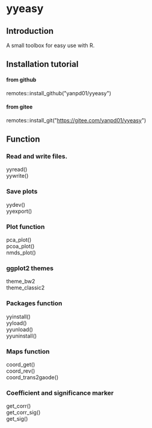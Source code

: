 # yyeasy

## Introduction
A small toolbox for easy use with R. 

## Installation tutorial
#### from github
remotes::install_github("yanpd01/yyeasy")
#### from gitee
remotes::install_git("https://gitee.com/yanpd01/yyeasy")

## Function
### Read and write files.
yyread()<br>
yywrite()

### Save plots
yydev()<br>
yyexport()<br>

### Plot function
pca_plot()<br>
pcoa_plot()<br>
nmds_plot()<br>

### ggplot2 themes
theme_bw2<br>
theme_classic2<br>

### Packages function
yyinstall()<br>
yyload()<br>
yyunload()<br>
yyuninstall()<br>

### Maps function
coord_get()<br>
coord_rev()<br>
coord_trans2gaode()

### Coefficient and significance marker
get_corr()<br>
get_corr_sig()<br>
get_sig()<br>
